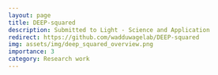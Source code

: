 ```yaml
---
layout: page
title: DEEP-squared
description: Submitted to Light - Science and Application
redirect: https://github.com/wadduwagelab/DEEP-squared
img: assets/img/deep_squared_overview.png
importance: 3
category: Research work
---
```

